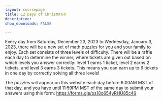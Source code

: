 ```yaml
---
layout: coursepage
title: 12 Days of ChrisMATH! 
description: 
show_downloads: FALSE

---
```


Every day from Saturday, December 23, 2023 to Wednesday, January 3, 2023, there will be a new set of math puzzles for you and your family to enjoy. Each set consists of three levels of difficulty. There will be a raffle each day to determine the winner, where tickets are given out based on which levels you answer correctly: level 1 earns 1 ticket, level 2 earns 2 tickets, and level 3 earns 3 tickets. This means you can earn up to 6 tickets in one day by correctly solving all three levels!

The puzzles will appear on this website each day before 9:00AM MST of that day, and you have until 11:59PM MST of the same day to submit your answers using this form: <a href="https://forms.gle/os18o654yRHU85c46">https://forms.gle/os18o654yRHU85c46</a>

<!--
Answers will appear on this page in the week of January 8, 2023. Until then, feel free to puzzle out any levels you missed (no submission necessary).
-->


<!--

<a href="https://RenertMath.github.io/12Days22/Day01_Star_Battle.pdf">Day 1 (Friday, December 23, 2022)</a> 

<details>
  <summary>Click here for answers</summary>
  
  * Level 1: 25314
  
  * Level 2: 314625
  
  * Level 3: 85172463
  
</details>

<a href="https://RenertMath.github.io/12Days22/Day02_Gifts.pdf">Day 2 (Saturday, December 24, 2022)</a>

<details>
  <summary>Click here for answers</summary>
  
  * Level 1: 45

  * Level 2: 84

  * Level 3: 173352
  
</details>

<a href="https://RenertMath.github.io/12Days22/Day03_Crossnumber.pdf">Day 3 (Sunday, December 25, 2022)</a> 

<details>
  <summary>Click here for answers</summary>
  
  * Level 1: 246345844154

  * Level 2: 39111111329423232437

  * Level 3: 123418441646
  
</details>

<a href="https://RenertMath.github.io/12Days22/Day04_Shape_algebra.pdf">Day 4 (Monday, December 26, 2022)</a> 

<details>
  <summary>Click here for answers</summary>
  
  * Level 1: 27

  * Level 2: 17

  * Level 3: 255
  
</details>

<a href="https://RenertMath.github.io/12Days22/Day05_Hidato.pdf">Day 5 (Tuesday, December 27, 2022)</a> 

<details>
  <summary>Click here for answers</summary>
  
  * Level 1: 1381729314

  * Level 2: 10663053372363

  * Level 3: 72285083108652
  
</details>

<a href="https://RenertMath.github.io/12Days22/Day06_Colours.pdf">Day 6 (Wednesday, December 28, 2022)</a> 

<details>
  <summary>Click here for answers</summary>
  
  * Level 1: 144

  * Level 2: 96

  * Level 3: 320
  
</details>

<a href="https://RenertMath.github.io/12Days22/Day07_Area_maze.pdf">Day 7 (Thursday, December 29, 2022)</a> 

<details>
  <summary>Click here for answers</summary>
  
  * Level 1: 7

  * Level 2: 8

  * Level 3: 150
  
</details>

<a href="https://RenertMath.github.io/12Days22/Day08_Shakashaka.pdf">Day 8 (Friday, December 30, 2022)</a> 

<details>
  <summary>Click here for answers</summary>
  
  * Level 1: 5

  * Level 2: 8

  * Level 3: 16
  
</details>

<a href="https://RenertMath.github.io/12Days22/Day09_Conditional_probability.pdf">Day 9 (Saturday, December 31, 2022)</a> 

<details>
  <summary>Click here for answers</summary>
  
  * Level 1: 35

  * Level 2: 0.5682

  * Level 3: 17
  
</details>

<a href="https://RenertMath.github.io/12Days22/Day10_Sequences.pdf">Day 10 (Sunday, January 1, 2022)</a> 

<details>
  <summary>Click here for answers</summary>
  
  * Level 1: 27

  * Level 2: 52

  * Level 3: 133
  
</details>

<a href="https://RenertMath.github.io/12Days22/Day11_Jigsaw_Sudoku.pdf">Day 11 (Monday, January 2, 2022)</a> 

<details>
  <summary>Click here for answers</summary>
  
  * Level 1: 52415

  * Level 2: 35256

  * Level 3: 56669
  
</details>

<a href="https://RenertMath.github.io/12Days22/Day12_Ciphers.pdf">Day 12 (Tuesday, January 3, 2022)</a> 

<details>
  <summary>Click here for answers</summary>
  
  * Level 1: 23

  * Level 2: 12

  * Level 3: 9
  
</details>

Thank you for participating, winners have been drawn and contacted!
-->

